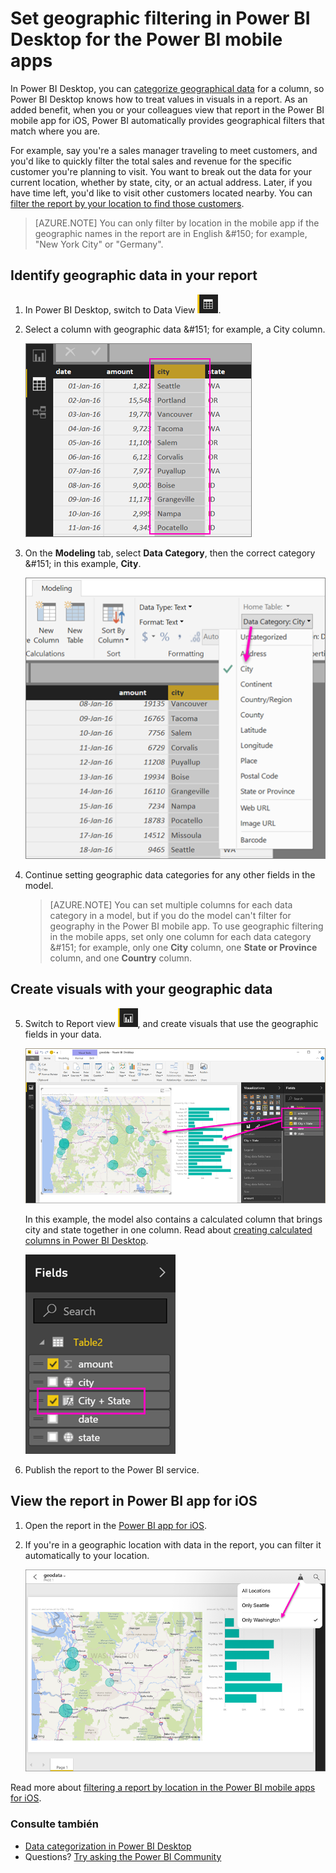 <properties 
   pageTitle="Set geographic filtering in Power BI Desktop for the Power BI mobile apps"
   description="When you set geographic filtering in your model in Power BI Desktop, you can filter data for your location automatically in the Power BI mobile apps for iOS."
   services="powerbi" 
   documentationCenter="" 
   authors="maggiesMSFT" 
   manager="mblythe" 
   editor=""
   tags=""
   qualityFocus="no"
   qualityDate=""/>
 
<tags
   ms.service="powerbi"
   ms.devlang="NA"
   ms.topic="article"
   ms.tgt_pltfrm="NA"
   ms.workload="powerbi"
   ms.date="10/12/2016"
   ms.author="maggies"/>

# Set geographic filtering in Power BI Desktop for the Power BI mobile apps

In Power BI Desktop, you can <bpt id="p1">[</bpt>categorize geographical data<ept id="p1">](powerbi-desktop-data-categorization.md)</ept> for a column, so Power BI Desktop knows how to treat values in visuals in a report. As an added benefit, when you or your colleagues view that report in the Power BI mobile app for iOS, Power BI automatically provides geographical filters that match where you are. 

For example, say you're a sales manager traveling to meet customers, and you'd like to quickly filter the total sales and revenue for the specific customer you're planning to visit. You want to break out the data for your current location, whether by state, city, or an actual address. Later, if you have time left, you'd like to visit other customers located nearby. You can <bpt id="p1">[</bpt>filter the report by your location to find those customers<ept id="p1">](powerbi-mobile-geofiltering.md)</ept>.

> [AZURE.NOTE] You can only filter by location in the mobile app if the geographic names in the report are in English &amp;#150; for example, "New York City" or "Germany".

## Identify geographic data in your report

1. In Power BI Desktop, switch to Data View <ph id="ph1">![](media/powerbi-desktop-mobile-geofiltering/pbi_desktop_data_icon.png)</ph>.

2. Select a column with geographic data &amp;#151; for example, a City column.

    ![](media/powerbi-desktop-mobile-geofiltering/power-bi-desktop-geo-column.png)

3. On the <bpt id="p1">**</bpt>Modeling<ept id="p1">**</ept> tab, select <bpt id="p2">**</bpt>Data Category<ept id="p2">**</ept>, then the correct category &amp;#151; in this example, <bpt id="p3">**</bpt>City<ept id="p3">**</ept>.

    ![](media/powerbi-desktop-mobile-geofiltering/power-bi-desktop-geo-category.png)

4. Continue setting geographic data categories for any other fields in the model. 

    > [AZURE.NOTE] You can set multiple columns for each data category in a model, but if you do the model can't filter for geography in the Power BI mobile app. To use geographic filtering in the mobile apps, set only one column for each data category &amp;#151; for example, only one <bpt id="p1">**</bpt>City<ept id="p1">**</ept> column, one <bpt id="p2">**</bpt>State or Province<ept id="p2">**</ept> column, and one <bpt id="p3">**</bpt>Country<ept id="p3">**</ept> column. 

## Create visuals with your geographic data

5. Switch to Report view <ph id="ph1">![](media/powerbi-desktop-mobile-geofiltering/power-bi-desktop-report-icon.png)</ph>, and create visuals that use the geographic fields in your data. 

    ![](media/powerbi-desktop-mobile-geofiltering/power-bi-desktop-geo-report.png)

    In this example, the model also contains a calculated column that brings city and state together in one column. Read about <bpt id="p1">[</bpt>creating calculated columns in Power BI Desktop<ept id="p1">](powerbi-desktop-calculated-columns.md)</ept>.

    ![](media/powerbi-desktop-mobile-geofiltering/power-bi-desktop-city-state-column.png)

6. Publish the report to the Power BI service.

## View the report in Power BI app for iOS

1. Open the report in the <bpt id="p1">[</bpt>Power BI app for iOS<ept id="p1">](powerbi-mobile-ipad-iphone-apps.md)</ept>.

2. If you're in a geographic location with data in the report, you can filter it automatically to your location.

    ![](media/powerbi-desktop-mobile-geofiltering/power-bi-mobile-geo-map-set-filter.png)

Read more about <bpt id="p1">[</bpt>filtering a report by location in the Power BI mobile apps for iOS<ept id="p1">](powerbi-mobile-geofiltering.md)</ept>.

### Consulte también  

- [Data categorization in Power BI Desktop](powerbi-desktop-data-categorization.md)  
- Questions? [Try asking the Power BI Community](http://community.powerbi.com/)